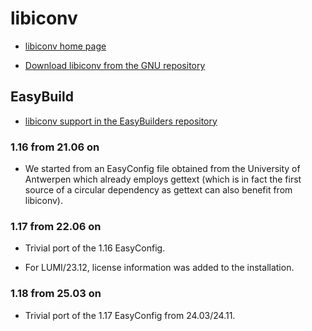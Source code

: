 # libiconv

-   [libiconv home page](https://www.gnu.org/software/libiconv/)

-   [Download libiconv from the GNU repository](https://ftp.gnu.org/pub/gnu/libiconv/)


## EasyBuild

-   [libiconv support in the EasyBuilders repository](https://github.com/easybuilders/easybuild-easyconfigs/tree/develop/easybuild/easyconfigs/l/libiconv)


### 1.16 from 21.06 on

-   We started from an EasyConfig file obtained from the University of Antwerpen
    which already employs gettext (which is in fact the first source of a circular
    dependency as gettext can also benefit from libiconv).


### 1.17 from 22.06 on

-   Trivial port of the 1.16 EasyConfig.

-   For LUMI/23.12, license information was added to the installation.


### 1.18 from 25.03 on

-   Trivial port of the 1.17 EasyConfig from 24.03/24.11.


